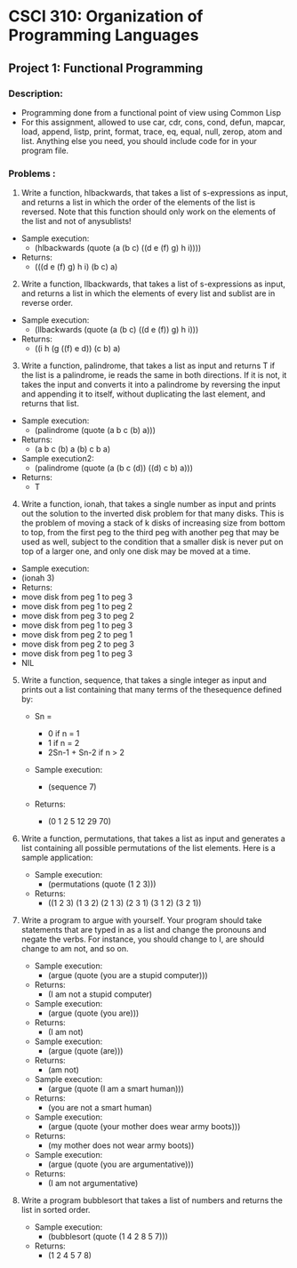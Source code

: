 # CSCI 310: Organization of Programming Languages
## Project 1: Functional Programming
### Description:

* Programming done from a functional point of view using Common Lisp
* For this assignment, allowed to use car, cdr, cons, cond, defun, mapcar, load, append, listp, print, format, trace, eq, equal, null, zerop, atom and list. Anything else you need, you should include code for in your program file.

### Problems : 
1) Write a function, hlbackwards, that takes a list of s-expressions as input, and returns a list in which the order of the elements of the list is reversed.  Note that this function should only work on the elements of the list and not of anysublists!  
  * Sample execution:
    * (hlbackwards (quote (a (b c) ((d e (f) g) h i))))
  * Returns: 
    * (((d e (f) g) h i) (b c) a)

2) Write a function, llbackwards, that takes a list of s-expressions as input, and returns a list in which the elements of every list and sublist are in reverse order.
  * Sample execution:
      * (llbackwards (quote (a (b c) ((d e (f)) g) h i)))
  * Returns: 
    * ((i h (g ((f) e d)) (c b) a)

3) Write a function, palindrome, that takes a list as input and returns T if the list is a palindrome, ie reads the same in both directions.  If it is not, it takes the input and converts it into a palindrome by reversing the input and appending it to itself, without duplicating the last element, and returns that list.
  * Sample execution:
    * (palindrome (quote (a b c (b) a)))
  * Returns: 
    * (a b c (b) a (b) c b a)
  * Sample execution2:
    * (palindrome (quote (a (b c (d)) ((d) c b) a)))
  * Returns: 
    * T

4) Write a function, ionah, that takes a single number as input and prints out the solution to the inverted disk  problem for that many disks.  This is the problem of moving a stack of k disks of increasing size from bottom to top, from the first peg to the third peg with another peg that may be used as well, subject to the condition that a smaller disk is never put on top of a larger one, and only one disk may be moved at a time.  
  * Sample execution:
   * (ionah 3)
 * Returns: 
  * move disk from peg 1 to peg 3
  * move disk from peg 1 to peg 2
  * move disk from peg 3 to peg 2
  * move disk from peg 1 to peg 3
  * move disk from peg 2 to peg 1
  * move disk from peg 2 to peg 3
  * move disk from peg 1 to peg 3
  * NIL

5) Write a function, sequence, that takes a single integer as input and prints out a list containing that many terms of the thesequence defined by:
   * Sn = 
      * 0 if n = 1
      * 1 if n = 2
      * 2Sn-1 + Sn-2 if n > 2
      
    * Sample execution:
        * (sequence 7)
    * Returns: 
        * (0 1 2 5 12 29 70)

6) Write a function, permutations, that takes a list as input and generates a list containing all possible permutations of the list elements.  Here is a sample application:
    * Sample execution:
        * (permutations (quote (1 2 3)))
    * Returns: 
        * ((1 2 3) (1 3 2) (2 1 3) (2 3 1) (3 1 2) (3 2 1))

7) Write a program to argue with yourself.  Your program should take statements that are typed in as a list and change the pronouns and negate the verbs.  For instance, you should change to I, are should change to am not, and so on. 
    * Sample execution:
        * (argue (quote (you are a stupid computer)))
    * Returns: 
        * (I am not a stupid computer)
    * Sample execution:
        * (argue (quote (you are)))
    * Returns:
        * (I am not)
    * Sample execution:
        * (argue (quote (are)))
    * Returns:
        * (am not)
    * Sample execution:
        * (argue (quote (I am a smart human)))
    * Returns:
        * (you are not a smart human)
    * Sample execution:
        * (argue (quote (your mother does wear army boots)))
    * Returns:
        * (my mother does not wear army boots))
    * Sample execution:
        * (argue (quote (you are argumentative)))
    * Returns: 
        * (I am not argumentative)

8) Write a program bubblesort that takes a list of numbers and returns the list in sorted order.
    * Sample execution:
        * (bubblesort (quote (1 4 2 8 5 7)))
    * Returns: 
        * (1 2 4 5 7 8)

